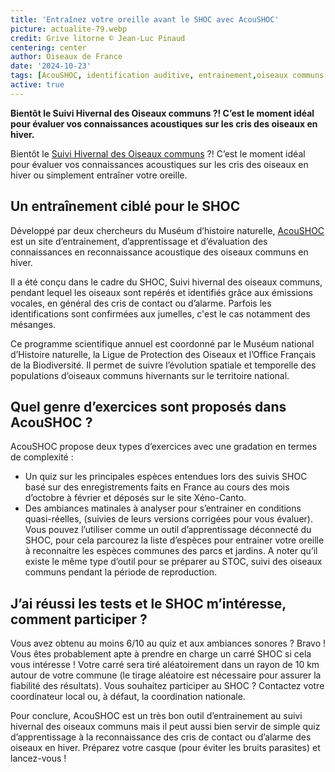 ```yaml
--- 
title: 'Entraînez votre oreille avant le SHOC avec AcouSHOC'
picture: actualite-79.webp
credit: Grive litorne © Jean-Luc Pinaud
centering: center
author: Oiseaux de France
date: '2024-10-23'
tags: [AcouSHOC, identification auditive, entrainement,oiseaux communs , hiver]
active: true
---
```

**Bientôt le Suivi Hivernal des Oiseaux communs ?! C’est le moment idéal pour évaluer vos connaissances acoustiques sur les cris des oiseaux en hiver.**

Bientôt le [Suivi Hivernal des Oiseaux communs]( https://www.oiseauxdefrance.org/get-involved/shoc?utm_source=Sarbacane&utm_medium=email&utm_campaign=Newsletter%20ODF_6_2022) ?! C’est le moment idéal pour évaluer vos connaissances acoustiques sur les cris des oiseaux en hiver ou simplement entraîner votre oreille.

## Un entraînement ciblé pour le SHOC  
Développé par deux chercheurs du Muséum d’histoire naturelle, [AcouSHOC](https://acoushoc.vigienature.fr/) est un site d’entrainement, d’apprentissage et d’évaluation des connaissances en reconnaissance acoustique des oiseaux communs en hiver.

Il a été conçu dans le cadre du SHOC, Suivi hivernal des oiseaux communs, pendant lequel les oiseaux sont repérés et identifiés grâce aux émissions vocales, en général des cris de contact ou d’alarme. Parfois les identifications sont confirmées aux jumelles, c'est le cas notamment des mésanges.

Ce programme scientifique annuel est coordonné par le Muséum national d’Histoire naturelle, la Ligue de Protection des Oiseaux et l’Office Français de la Biodiversité. Il permet de suivre l’évolution spatiale et temporelle des populations d’oiseaux communs hivernants sur le territoire national. 

## Quel genre d’exercices sont proposés dans AcouSHOC ? 
AcouSHOC propose deux types d’exercices avec une gradation en termes de complexité : 
- Un quiz sur les principales espèces entendues lors des suivis SHOC basé sur des enregistrements faits en France au cours des mois d’octobre à février et déposés sur le site Xéno-Canto.
- Des ambiances matinales à analyser pour s’entrainer en conditions quasi-réelles, (suivies de leurs versions corrigées pour vous évaluer). 
Vous pouvez l’utiliser comme un outil d’apprentissage déconnecté du SHOC, pour cela parcourez la liste d’espèces pour entrainer votre oreille à reconnaitre les espèces communes des parcs et jardins.
A noter qu’il existe le même type d’outil pour se préparer au STOC, suivi des oiseaux communs pendant la période de reproduction. 

## J’ai réussi les tests et le SHOC m’intéresse, comment participer ? 
Vous avez obtenu au moins 6/10 au quiz et aux ambiances sonores ? Bravo ! Vous êtes probablement apte à prendre en charge un carré SHOC si cela vous intéresse ! Votre carré sera tiré aléatoirement dans un rayon de 10 km autour de votre commune (le tirage aléatoire est nécessaire pour assurer la fiabilité des résultats).
Vous souhaitez participer au SHOC ? Contactez votre coordinateur local ou, à défaut, la coordination nationale.

Pour conclure, AcouSHOC est un très bon outil d’entrainement au suivi hivernal des oiseaux communs mais il peut aussi bien servir de simple quiz d’apprentissage à la reconnaissance des cris de contact ou d’alarme des oiseaux en hiver. Préparez votre casque (pour éviter les bruits parasites) et lancez-vous !

